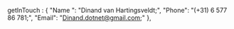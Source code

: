 getInTouch : {
    "Name ": "Dinand van Hartingsveldt;",
    "Phone": "(+31) 6 577 86 781;",
    "Email": "Dinand.dotnet@gmail.com;"
  },